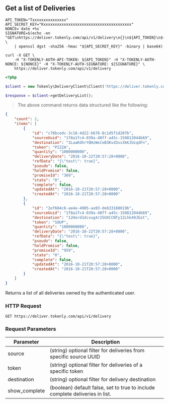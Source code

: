 ## Get a list of Deliveries


```shell
API_TOKEN="Txxxxxxxxxxxxxxx"
API_SECRET_KEY="Kxxxxxxxxxxxxxxxxxxxxxxxxxxxxxxxxxxxxxxx"
NONCE=`date +%s`
SIGNATURE=$(echo -en "GET\nhttps://deliver.tokenly.com/api/v1/delivery\n{}\n${API_TOKEN}\n${NONCE}" \
    | openssl dgst -sha256 -hmac "${API_SECRET_KEY}" -binary | base64)

curl -X GET \
    -H "X-TOKENLY-AUTH-API-TOKEN: ${API_TOKEN}" -H "X-TOKENLY-AUTH-NONCE: ${NONCE}" -H "X-TOKENLY-AUTH-SIGNATURE: ${SIGNATURE}" \
    https://deliver.tokenly.com/api/v1/delivery
```

```php
<?php

$client = new Tokenly\DeliveryClient\Client('https://deliver.tokenly.com', $API_TOKEN, $API_SECRET_KEY);

$response = $client->getDeliveryList();

```

> The above command returns data structured like the following:

```json
{
    "count": 2,
    "items": [
        {
            "id": "c78bcedc-3c18-4d22-b676-8c1d5f1d207b",
            "sourceUuid": "1f8a1fc4-039a-48ff-a45c-150812044b69",
            "destination": "3LaaKdhrYQHzWxCeB3Kvd3xs3kKJUzqdFn",
            "token": "PIZZA",
            "quantity": "1000000000",
            "deliveryDate": "2016-10-22T20:57:28+0000",
            "refData": "{\"test\": true}",
            "pseudo": false,
            "holdPromise": false,
            "promiseId": "369",
            "state": "0",
            "complete": false,
            "updatedAt": "2016-10-21T20:57:28+0000",
            "createdAt": "2016-10-21T20:57:28+0000"
        },
        {
            "id": "2ef604c6-ae4e-4905-aa93-de633188019b",
            "sourceUuid": "1f8a1fc4-039a-48ff-a45c-150812044b69",
            "destination": "12Hord1dcvug4r25UXCCNTy12Lhk49JEat",
            "token": "SOUP",
            "quantity": "1000000000",
            "deliveryDate": "2016-10-22T20:57:28+0000",
            "refData": "{\"test\": true}",
            "pseudo": false,
            "holdPromise": false,
            "promiseId": "959",
            "state": "0",
            "complete": false,
            "updatedAt": "2016-10-21T20:57:28+0000",
            "createdAt": "2016-10-21T20:57:28+0000"
        }
    ]
}
```

Returns a list of all deliveries owned by the authenticated user.

### HTTP Request

`GET https://deliver.tokenly.com/api/v1/delivery`



### Request Parameters

Parameter     | Description
------------- | -----------
source        | (string) optional filter for deliveries from specific source UUID
token         | (string) optional filter for deliveries of a specific token
destination   | (string) optional filter for delivery destination
show_complete | (boolean) default false, set to true to include complete deliveries in list.
